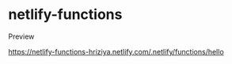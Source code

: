 # netlify-functions


Preview

https://netlify-functions-hriziya.netlify.com/.netlify/functions/hello

